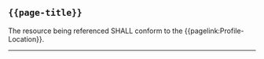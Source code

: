 ## <code>{{page-title}}</code>

The resource being referenced SHALL conform to the {{pagelink:Profile-Location}}.

----
